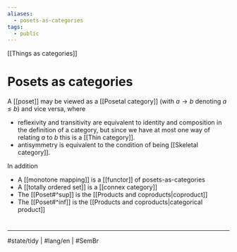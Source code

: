 ```yaml
---
aliases:
  - posets-as-categories
tags:
  - public
---
```

[[Things as categories]]
# Posets as categories

A [[poset]] may be viewed as a [[Posetal category]] (with $a \to b$ denoting $a \leq b$) and vice versa, where

- reflexivity and transitivity are equivalent to identity and composition in the definition of a category, but since we have at most one way of relating $a$ to $b$ this is a [[Thin category]].
- antisymmetry is equivalent to the condition of being [[Skeletal category]].

In addition

- A [[monotone mapping]] is a [[functor]] of posets-as-categories
- A [[totally ordered set]] is a [[connex category]]
- The [[Poset#^sup]] is the [[Products and coproducts|coproduct]]
- The [[Poset#^inf]] is the [[Products and coproducts|categorical product]]

#
---
#state/tidy | #lang/en | #SemBr
